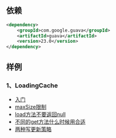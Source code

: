 
## 依赖 
```pom.xml
<dependency>
    <groupId>com.google.guava</groupId>
    <artifactId>guava</artifactId>
    <version>23.0</version>
</dependency>
```

## 样例

### 1、LoadingCache 
- [入门](LoadingCacheTest.java)
- [maxSize限制](LoadingCacheMaxSizeTest.java)
- [load方法不要返回null](LoadingCacheNullValueTest.java)
- [不同的get方法什么时候用合适](LoadingCacheGetTest.java)
- [两种写更新策略](LoadingCacheExpireTest.java)
